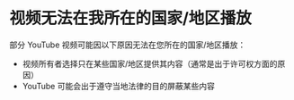 # 视频无法在我所在的国家/地区播放

部分 YouTube 视频可能因以下原因无法在您所在的国家/地区播放：

* 视频所有者选择只在某些国家/地区提供其内容（通常是出于许可权方面的原因）
* YouTube 可能会出于遵守当地法律的目的屏蔽某些内容